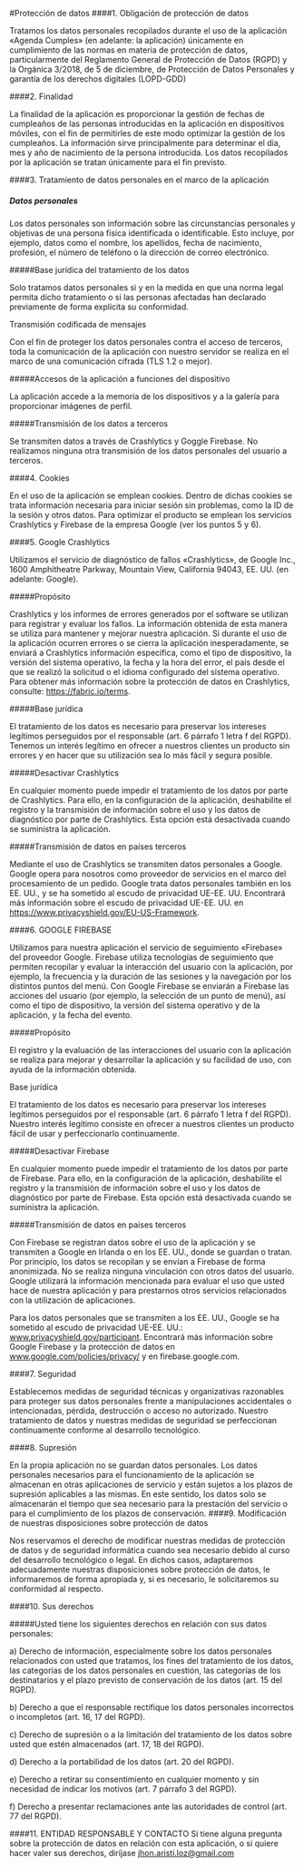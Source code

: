 #Protección de datos
####1. Obligación de protección de datos

Tratamos los datos personales recopilados durante el uso de la aplicación «Agenda Cumples» (en adelante: la aplicación) únicamente en cumplimiento de las normas en materia de protección de datos, particularmente del Reglamento General de Protección de Datos (RGPD) y la Orgánica 3/2018, de 5 de diciembre, de Protección de Datos Personales y garantía de los derechos digitales (LOPD-GDD)

####2. Finalidad

La finalidad de la aplicación es proporcionar la gestión de fechas de cumpleaños de las personas introducidas en la aplicación en dispositivos móviles, con el fin de permitirles de este modo optimizar la gestión de los cumpleaños. La información sirve principalmente para determinar el dia, mes y año de nacimiento de la persona introducida. Los datos recopilados por la aplicación se tratan únicamente para el fin previsto.

####3. Tratamiento de datos personales en el marco de la aplicación

##### Datos personales

Los datos personales son información sobre las circunstancias personales y objetivas de una persona física identificada o identificable. Esto incluye, por ejemplo, datos como el nombre, los apellidos, fecha de nacimiento, profesión, el número de teléfono o la dirección de correo electrónico.

#####Base jurídica del tratamiento de los datos

Solo tratamos datos personales si y en la medida en que una norma legal permita dicho tratamiento o si las personas afectadas han declarado previamente de forma explícita su conformidad.

Transmisión codificada de mensajes

Con el fin de proteger los datos personales contra el acceso de terceros, toda la comunicación de la aplicación con nuestro servidor se realiza en el marco de una comunicación cifrada (TLS 1.2 o mejor).

#####Accesos de la aplicación a funciones del dispositivo

La aplicación accede a la memoria de los dispositivos y a la galería para proporcionar imágenes de perfil.

#####Transmisión de los datos a terceros

Se transmiten datos a través de Crashlytics y Goggle Firebase. No realizamos ninguna otra transmisión de los datos personales del usuario a terceros.

####4. Cookies

En el uso de la aplicación se emplean cookies. Dentro de dichas cookies se trata información necesaria para iniciar sesión sin problemas, como la ID de la sesión y otros datos. Para optimizar el producto se emplean los servicios Crashlytics y Firebase de la empresa Google (ver los puntos 5 y 6).

####5. Google Crashlytics

Utilizamos el servicio de diagnóstico de fallos «Crashlytics», de Google Inc., 1600 Amphitheatre Parkway, Mountain View, California 94043, EE. UU. (en adelante: Google).

#####Propósito

Crashlytics y los informes de errores generados por el software se utilizan para registrar y evaluar los fallos. La información obtenida de esta manera se utiliza para mantener y mejorar nuestra aplicación. Si durante el uso de la aplicación ocurren errores o se cierra la aplicación inesperadamente, se enviará a Crashlytics información específica, como el tipo de dispositivo, la versión del sistema operativo, la fecha y la hora del error, el país desde el que se realizó la solicitud o el idioma configurado del sistema operativo. Para obtener más información sobre la protección de datos en Crashlytics, consulte: https://fabric.io/terms.

#####Base jurídica

El tratamiento de los datos es necesario para preservar los intereses legítimos perseguidos por el responsable (art. 6 párrafo 1 letra f del RGPD). Tenemos un interés legítimo en ofrecer a nuestros clientes un producto sin errores y en hacer que su utilización sea lo más fácil y segura posible.

#####Desactivar Crashlytics

En cualquier momento puede impedir el tratamiento de los datos por parte de Crashlytics. Para ello, en la configuración de la aplicación, deshabilite el registro y la transmisión de información sobre el uso y los datos de diagnóstico por parte de Crashlytics. Esta opción está desactivada cuando se suministra la aplicación.

#####Transmisión de datos en países terceros

Mediante el uso de Crashlytics se transmiten datos personales a Google. Google opera para nosotros como proveedor de servicios en el marco del procesamiento de un pedido. Google trata datos personales también en los EE. UU., y se ha sometido al escudo de privacidad UE-EE. UU. Encontrará más información sobre el escudo de privacidad UE-EE. UU. en https://www.privacyshield.gov/EU-US-Framework.

####6. GOOGLE FIREBASE

Utilizamos para nuestra aplicación el servicio de seguimiento «Firebase» del proveedor Google. Firebase utiliza tecnologías de seguimiento que permiten recopilar y evaluar la interacción del usuario con la aplicación, por ejemplo, la frecuencia y la duración de las sesiones y la navegación por los distintos puntos del menú. Con Google Firebase se enviarán a Firebase las acciones del usuario (por ejemplo, la selección de un punto de menú), así como el tipo de dispositivo, la versión del sistema operativo y de la aplicación, y la fecha del evento.

 
#####Propósito

El registro y la evaluación de las interacciones del usuario con la aplicación se realiza para mejorar y desarrollar la aplicación y su facilidad de uso, con ayuda de la información obtenida.

Base jurídica

El tratamiento de los datos es necesario para preservar los intereses legítimos perseguidos por el responsable (art. 6 párrafo 1 letra f del RGPD). Nuestro interés legítimo consiste en ofrecer a nuestros clientes un producto fácil de usar y perfeccionarlo continuamente.

#####Desactivar Firebase

En cualquier momento puede impedir el tratamiento de los datos por parte de Firebase. Para ello, en la configuración de la aplicación, deshabilite el registro y la transmisión de información sobre el uso y los datos de diagnóstico por parte de Firebase. Esta opción está desactivada cuando se suministra la aplicación.

#####Transmisión de datos en países terceros

Con Firebase se registran datos sobre el uso de la aplicación y se transmiten a Google en Irlanda o en los EE. UU., donde se guardan o tratan. Por principio, los datos se recopilan y se envían a Firebase de forma anonimizada. No se realiza ninguna vinculación con otros datos del usuario. Google utilizará la información mencionada para evaluar el uso que usted hace de nuestra aplicación y para prestarnos otros servicios relacionados con la utilización de aplicaciones.

Para los datos personales que se transmiten a los EE. UU., Google se ha sometido al escudo de privacidad UE-EE. UU.: www.privacyshield.gov/participant. Encontrará más información sobre Google Firebase y la protección de datos en www.google.com/policies/privacy/ y en firebase.google.com.

####7. Seguridad

Establecemos medidas de seguridad técnicas y organizativas razonables para proteger sus datos personales frente a manipulaciones accidentales o intencionadas, pérdida, destrucción o acceso no autorizado. Nuestro tratamiento de datos y nuestras medidas de seguridad se perfeccionan continuamente conforme al desarrollo tecnológico.

####8. Supresión

En la propia aplicación no se guardan datos personales. Los datos personales necesarios para el funcionamiento de la aplicación se almacenan en otras aplicaciones de servicio y están sujetos a los plazos de supresión aplicables a las mismas. En este sentido, los datos solo se almacenarán el tiempo que sea necesario para la prestación del servicio o para el cumplimiento de los plazos de conservación.
####9. Modificación de nuestras disposiciones sobre protección de datos

Nos reservamos el derecho de modificar nuestras medidas de protección de datos y de seguridad informática cuando sea necesario debido al curso del desarrollo tecnológico o legal. En dichos casos, adaptaremos adecuadamente nuestras disposiciones sobre protección de datos, le informaremos de forma apropiada y, si es necesario, le solicitaremos su conformidad al respecto.

 

####10. Sus derechos

#####Usted tiene los siguientes derechos en relación con sus datos personales:

a) Derecho de información, especialmente sobre los datos personales relacionados con usted que tratamos, los fines del tratamiento de los datos, las categorías de los datos personales en cuestión, las categorías de los destinatarios y el plazo previsto de conservación de los datos (art. 15 del RGPD).

b) Derecho a que el responsable rectifique los datos personales incorrectos o incompletos (art. 16, 17 del RGPD).

c) Derecho de supresión o a la limitación del tratamiento de los datos sobre usted que estén almacenados (art. 17, 18 del RGPD).

d) Derecho a la portabilidad de los datos (art. 20 del RGPD).

e) Derecho a retirar su consentimiento en cualquier momento y sin necesidad de indicar los motivos (art. 7 párrafo 3 del RGPD).

f) Derecho a presentar reclamaciones ante las autoridades de control (art. 77 del RGPD).
 

####11. ENTIDAD RESPONSABLE Y CONTACTO
Si tiene alguna pregunta sobre la protección de datos en relación con esta aplicación, o si quiere hacer valer sus derechos, diríjase jhon.aristi.loz@gmail.com
 